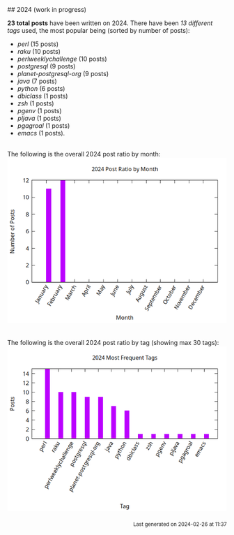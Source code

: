 <a name="2024" />
## 2024 (work in progress)

**23 total posts** have been written on 2024.
There have been *13 different tags* used, the most
popular being (sorted by number of posts):
 
- *perl* (15 posts)  
- *raku* (10 posts)  
- *perlweeklychallenge* (10 posts)  
- *postgresql* (9 posts)  
- *planet-postgresql-org* (9 posts)  
- *java* (7 posts)  
- *python* (6 posts)  
- *dbiclass* (1 posts)  
- *zsh* (1 posts)  
- *pgenv* (1 posts)  
- *pljava* (1 posts)  
- *pgagroal* (1 posts)  
- *emacs* (1 posts).<br/>
<br/>
The following is the overall 2024 post ratio by month:
<br/>
    <center>
      <img src="/images/stats/2024-months.png" alt="2024 post ratio per month" />
    </center>
<br/>

<br/>
The following is the overall 2024 post ratio by tag (showing max 30 tags):
<br/>
  <center>
    <img src="/images/stats/2024-tags.png" alt="2024 post ratio per tag" />
  </center>
<br/>

<div align="right">
<small>
Last generated on 2024-02-26 at 11:37
</small>
</div>

<br/>
